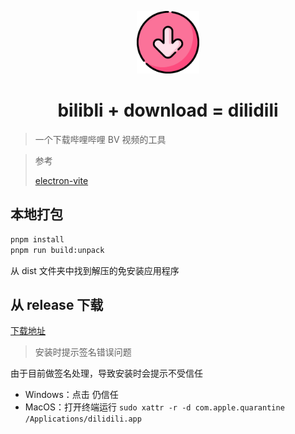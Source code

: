 <p align="center">
  <img alt="dilidili" src="resources/icon.png" width="100" />
</p>

<h1 align="center">bilibli + download = dilidili</h1>

> 一个下载哔哩哔哩 BV 视频的工具

> 参考
>
> [electron-vite](https://electron-vite.org/)

## 本地打包

```bash
pnpm install
pnpm run build:unpack
```

从 dist 文件夹中找到解压的免安装应用程序

## 从 release 下载

[下载地址](https://github.com/Darcrandex/dilidili/releases)

> 安装时提示签名错误问题

由于目前做签名处理，导致安装时会提示不受信任

- Windows：点击 仍信任
- MacOS：打开终端运行 `sudo xattr -r -d com.apple.quarantine /Applications/dilidili.app`
